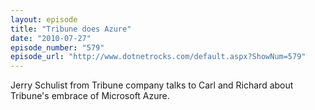 ```yaml
---
layout: episode
title: "Tribune does Azure"
date: "2010-07-27"
episode_number: "579"
episode_url: "http://www.dotnetrocks.com/default.aspx?ShowNum=579"
---
```


Jerry Schulist from Tribune company talks to Carl and Richard about Tribune's embrace of Microsoft Azure.
